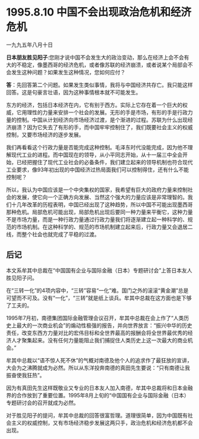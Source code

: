 # 1995.8.10 中国不会出现政治危机和经济危机

一九九五年八月十日  
  
 **日本朋友胜见阳子**:您刚才说中国不会发生大的政治变动，那么在经济上会不会有大的不稳定，像墨西哥的经济危机，或者像苏联的经济崩溃，或者说某个局部会不会发生这种问题？如果发生这种情况，您如何应付？  
  
 **答**：先回答第二个问题。如果发生类似事情，我将与中国经济共存亡。我只能这样回答。这是句豪言壮语，因为这种事情根本就不可能发生。  
  
 东方的经济，包括日本经济在内，它有别于西方。实际上它存在着一个巨大的权威，它用理性的力量来安排一个社会的发展。无形的手是市场，有形的手是行政力量的控制。中国从计划经济向市场经济过渡，是个渐进的过程。苏联为什么出现经济崩溃？因为它失去了有形的手，而中国牢牢控制住了，我们既要社会主义的权威控制，又要市场经济的逐步发展。  
  
 我们再看看这个行政力量是否能完成这种控制。毛泽东时代没能完成，因为他不理解现代工业的进程。而中国现在的领导，从小平同志开始，从十一届三中全会开始，已经把握住了现代工业社会的必备条件，我们建立起来的领导机制也符合现代工业要求，像93年初出现的中国经济过热局面我们可以控制得住，还有什么不能控制呢？  
  
 所以，我认为中国应该是一个中央集权的国家，我希望有巨大的政府力量来控制社会的发展，使它向一个正确方向发展、当然这个强大的力量应该是非常理智的。我们十几年改革的历程表明，中国已经出现了这种趋势，所以中国不可能出现墨西哥那种危机。局部危机可能出现，局部危机出现后要同一种力量来平衡它，这种力量不是市场力量，而是一种行政力量通过行政力量我们将逐渐建立起一种科学的、规范的市场机制。在这种科学的、规范的市场机制建立起来后，行政力量又会退居二线，而整个社会也就完成了平稳的过渡。

##  **后记**

本文系牟其中总裁在“中国国有企业与国际金融（日本）专题研讨会”上答日本友人胜见阳子问。  
  
 在“三转一化”的4项内容中，“三转”容易“一化”难。国门之外的滚滚“黄金潮”总是可望而不可及。没有“一化”，“三转”就是纸上谈兵。牟其中总裁在这方面也是下够了工夫的。  
  
 1995年7月初，南德集团国际金融管理会议召开，牟其中总裁在会上作了“人类历史上最大的一次商业机会”的煽动性极强的报告，并向世界放言：“振兴中华的历史责任，改变东西方力量对比的宏伟目标和全世界最高的报酬会将全世界最优秀的经济人才聚集起来。没有任何力量能阻止我们捕捉住人类历史上这一次最大的商业机会。”  
  
 牟其中总裁以“语不惊人死不休”的气概对南德及他个人的追求作了最狂放的宣讲，大会为之沸腾就成为必然。所以从东洋投奔南德的真田先生要说：“只有南德让我振奋使我狂热”。  
  
 因为有真田先生这样既敬业又专业的日本友人加入南德，牟其中总裁将和日本金融界的合作放到了重要位置。1995年8月上旬的“中国国有企业与国际金融（日本）专题研讨会的召开就成为必然。  
  
 对于胜见阳子的提问，牟其中总裁的回答很富哲理。道理很简单，因为中国既有社会主义的权威控制，又有市场经济稳步发展这两只手，政治危机和经济危机都不会出现。  


